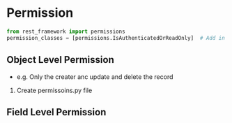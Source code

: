 # Permission

```python
from rest_framework import permissions
permission_classes = [permissions.IsAuthenticatedOrReadOnly]  # Add in view class
```

## Object Level Permission
- e.g. Only the creater anc update and delete the record

1. Create permissoins.py file

## Field Level Permission